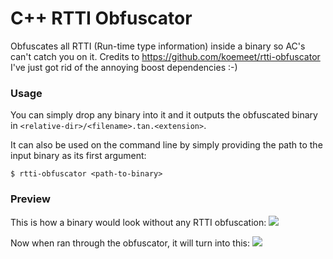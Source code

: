 # C++ RTTI Obfuscator
Obfuscates all RTTI (Run-time type information) inside a binary so AC's can't catch you on it.
Credits to https://github.com/koemeet/rtti-obfuscator
I've just got rid of the annoying boost dependencies :-)

### Usage
You can simply drop any binary into it and it outputs the obfuscated binary in `<relative-dir>/<filename>.tan.<extension>`.

It can also be used on the command line by simply providing the path to the input binary as its first argument:
```
$ rtti-obfuscator <path-to-binary>
```

### Preview

This is how a binary would look without any RTTI obfuscation:
![](https://i.imgur.com/GDWNMNY.png)

Now when ran through the obfuscator, it will turn into this:
![](https://i.imgur.com/02MnMbm.png)
